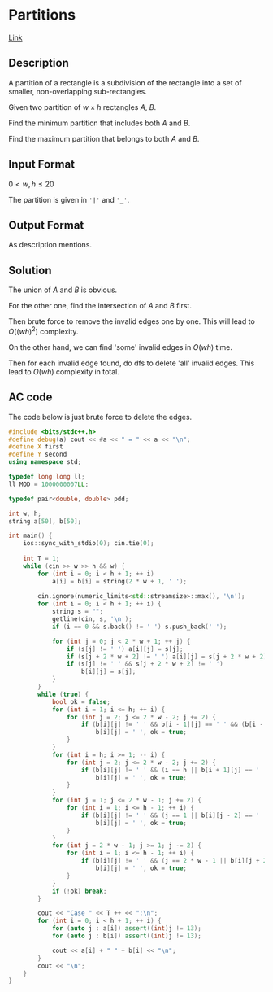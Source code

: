 # Partitions

[Link](https://vjudge.net/contest/538106#problem/G)

## Description

A partition of a rectangle is a subdivision of the rectangle into a set of smaller, non-overlapping sub-rectangles.

Given two partition of $w\times h$ rectangles $A$, $B$.

Find the minimum partition that includes both $A$ and $B$.

Find the maximum partition that belongs to both $A$ and $B$.

## Input Format

$0 < w, h\le 20$

The partition is given in ```'|'``` and ```'_'```.

## Output Format

As description mentions.

## Solution

The union of $A$ and $B$ is obvious.

For the other one, find the intersection of $A$ and $B$ first.

Then brute force to remove the invalid edges one by one. This will lead to $O((wh)^2)$ complexity.

On the other hand, we can find 'some' invalid edges in $O(wh)$ time.

Then for each invalid edge found, do dfs to delete 'all' invalid edges. This lead to $O(wh)$ complexity in total.

## AC code

The code below is just brute force to delete the edges.

```cpp
#include <bits/stdc++.h>
#define debug(a) cout << #a << " = " << a << "\n";
#define X first
#define Y second
using namespace std;

typedef long long ll;
ll MOD = 1000000007LL;

typedef pair<double, double> pdd;

int w, h;
string a[50], b[50];

int main() {
	ios::sync_with_stdio(0); cin.tie(0);
	
	int T = 1;
	while (cin >> w >> h && w) {
		for (int i = 0; i < h + 1; ++ i)
			a[i] = b[i] = string(2 * w + 1, ' ');
		
		cin.ignore(numeric_limits<std::streamsize>::max(), '\n');
		for (int i = 0; i < h + 1; ++ i) {
			string s = "";
			getline(cin, s, '\n');
			if (i == 0 && s.back() != ' ') s.push_back(' ');

			for (int j = 0; j < 2 * w + 1; ++ j) {
				if (s[j] != ' ') a[i][j] = s[j];
				if (s[j + 2 * w + 2] != ' ') a[i][j] = s[j + 2 * w + 2];
				if (s[j] != ' ' && s[j + 2 * w + 2] != ' ')
					b[i][j] = s[j];
			}
		}
		while (true) {
			bool ok = false;
			for (int i = 1; i <= h; ++ i) {
				for (int j = 2; j <= 2 * w - 2; j += 2) {
					if (b[i][j] != ' ' && b[i - 1][j] == ' ' && (b[i - 1][j - 1] == ' ' || b[i - 1][j + 1] == ' '))
						b[i][j] = ' ', ok = true;
				}
			}
			for (int i = h; i >= 1; -- i) {
				for (int j = 2; j <= 2 * w - 2; j += 2) {
					if (b[i][j] != ' ' && (i == h || b[i + 1][j] == ' ') && (b[i][j - 1] == ' ' || b[i][j + 1] == ' '))
						b[i][j] = ' ', ok = true;
				}
			}
			for (int j = 1; j <= 2 * w - 1; j += 2) {
				for (int i = 1; i <= h - 1; ++ i) {
					if (b[i][j] != ' ' && (j == 1 || b[i][j - 2] == ' ') && (b[i][j - 1] == ' ' || b[i + 1][j - 1] == ' '))
						b[i][j] = ' ', ok = true;
				}
			}
			for (int j = 2 * w - 1; j >= 1; j -= 2) {
				for (int i = 1; i <= h - 1; ++ i) {
					if (b[i][j] != ' ' && (j == 2 * w - 1 || b[i][j + 2] == ' ') && (b[i][j + 1] == ' ' || b[i + 1][j + 1] == ' '))
						b[i][j] = ' ', ok = true;
				}
			}
			if (!ok) break;
		}

		cout << "Case " << T ++ << ":\n";
		for (int i = 0; i < h + 1; ++ i) {
			for (auto j : a[i]) assert((int)j != 13);
			for (auto j : b[i]) assert((int)j != 13);

			cout << a[i] + " " + b[i] << "\n";
		}
		cout << "\n";
	}
}
```